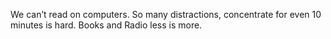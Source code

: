 We can’t read on computers. So many distractions, concentrate for even 10 minutes is hard. Books and Radio less is more.